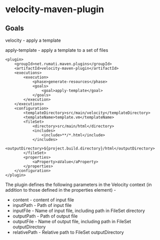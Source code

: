 velocity-maven-plugin
=====================

Goals
-----

velocity - apply a template

apply-template - apply a template to a set of files

    <plugin>
        <groupId>net.rumati.maven.plugins</groupId>
        <artifactId>velocity-maven-plugin</artifactId>
        <executions>
            <execution>
                <phase>generate-resources</phase>
                <goals>
                    <goal>apply-template</goal>
                </goals>
            </execution>
        </executions>
        <configuration>
            <templateDirectory>src/main/velocity</templateDirectory>
            <templateName>template.vm</templateName>
            <fileSet>
                <directory>src/main/html</directory>
                <includes>
                    <include>**/*.html</include>
                </includes>
                <outputDirectory>${project.build.directory}/html</outputDirectory>
            </fileSet>
            <properties>
                <aProperty>aValue</aProperty>
            </properties>
        </configuration>
    </plugin>

The plugin defines the following parameters in the Velocity context (in addition to those defined in the properties
element) -

* content - content of input file
* inputPath - Path of input file
* inputFile - Name of input file, including path in FileSet directory
* outputPath - Path of output file
* outputFile - Name of output file, including path in FileSet outputDirectory
* relativePath - Relative path to FileSet outputDirectory
